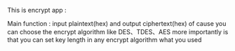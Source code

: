 This is encrypt app :

Main function : input plaintext(hex) and output ciphertext(hex)
of cause you can  choose the encrypt algorithm like DES、TDES、AES
more importantly is that you can set key length in any encrypt algorithm what you used 
